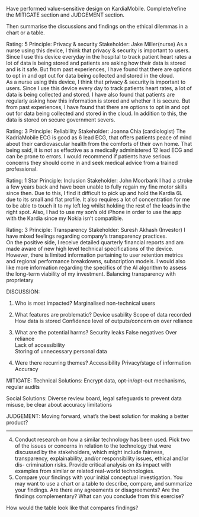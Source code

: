 <!-- SPDX-License-Identifier: zlib-acknowledgement -->

Have performed value-sensitive design on KardiaMobile.
Complete/refine the MITIGATE section and JUDGEMENT section.

Then summarise the discussions and findings on the ethical dilemmas in a chart or a table.


Rating: 5 
Principle: Privacy & security 
Stakeholder: Jake Miller(nurse) 
As a nurse using this device, I think that privacy & security is important to users. Since I use this device everyday in the hospital to track patient heart rates a lot of data is being stored and patients are asking how their data is stored and is it safe. But from past experiences, I have found that there are options to opt in and opt out for data being collected and stored in the cloud.  
As a nurse using this device, I think that privacy & security is important to users. Since I use this device every day to track patients heart rates, a lot of data is being collected and stored. I have also found that patients are regularly asking how this information is stored and whether it is secure. But from past experiences, I have found that there are options to opt in and opt out for data being collected and stored in the cloud. In addition to this, the data is stored on secure government severs.  

Rating: 3 
Principle: Reliability 
Stakeholder: Joanna Chia (cardiologist) 
The KadriaMobile ECG is good as 6 lead ECG, that offers patients peace of mind about their cardiovascular health from the comforts of their own home. That being said, it is not as effective as a medically administered 12 lead ECG and can be prone to errors. I would recommend if patients have serious concerns they should come in and seek medical advice from a trained professional. 

Rating: 1 Star 
Principle: Inclusion 
Stakeholder: John Moorbank 
I had a stroke a few years back and have been unable to fully regain my fine motor skills since then. Due to this, I find it difficult to pick up and hold the Kardia 6L due to its small and flat profile. It also requires a lot of concentration for me to be able to touch it to my left leg whilst holding the rest of the leads in the right spot. Also, I had to use my son’s old iPhone in order to use the app with the Kardia since my Nokia isn’t compatible. 

Rating: 3 
Principle: Transparency 
Stakeholder: Suresh Akhash (Investor)
I have mixed feelings regarding company’s transparency practices.  
On the positive side, I receive detailed quarterly financial reports and am made aware of new high level technical specifications of the device. 
However, there is limited information pertaining to user retention metrics and regional performance breakdowns, subscription models. I would also like more information regarding the specifics of the AI algorithm to assess the long-term viability of my investment. 
Balancing transparency with proprietary 

DISCUSSION: 

1. Who is most impacted? 
Marginalised non-technical users 

2. What features are problematic? 
Device usability 
Scope of data recorded 
How data is stored 
Confidence level of outputs/concern on over reliance 

3. What are the potential harms? 
Security leaks 
False negatives 
Over reliance  
Lack of accessibility  
Storing of unnecessary personal data 

4. Were there recurring themes? 
Accessibility 
Privacy/stage of information 
Accuracy 

MITIGATE: 
Technical Solutions: 
Encrypt data, opt-in/opt-out mechanisms, regular audits

Social Solutions: 
Diverse review board, legal safeguards to prevent data misuse, be clear about accuracy limitations 


JUDGEMENT: 
Moving forward, what’s the best solution for making a better product? 

------------------------------------------------------------------------------------------------------------------------------------------------
4. Conduct research on how a similar technology has been used. Pick two of the issues or
concerns in relation to the technology that were discussed by the stakeholders, which might
include fairness, transparency, explainability, and/or responsibility issues, ethical and/or dis-
crimination risks. Provide critical analysis on its impact with examples from similar or related
real-world technologies.
5. Compare your findings with your initial conceptual investigation. You may want to use a chart
or a table to describe, compare, and summarize your findings. Are there any agreements or
disagreements? Are the findings complementary? What can you conclude from this exercise?

How would the table look like that compares findings?

